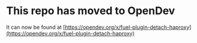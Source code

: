 # This repo has moved to OpenDev

It can now be found at [https://opendev.org/x/fuel-plugin-detach-haproxy](https://opendev.org/x/fuel-plugin-detach-haproxy)
